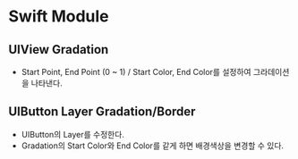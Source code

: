 # Swift Module

## UIView Gradation

- Start Point, End Point (0 ~ 1) / Start Color, End Color를 설정하여 그라데이션을 나타낸다.

## UIButton Layer Gradation/Border

- UIButton의 Layer를 수정한다.
- Gradation의 Start Color와 End Color를 같게 하면 배경색상을 변경할 수 있다.
